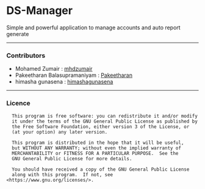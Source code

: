 # DS-Manager
Simple and powerful application to manage accounts and auto report generate

---
### Contributors
* Mohamed Zumair : [mhdzumair](https://github.com/mhdzumair)
* Pakeetharan Balasupramaniyam : [Pakeetharan](https://github.com/Pakeetharan)
* himasha gunasena : [himashagunasena](https://github.com/himashagunasena)

---
### Licence

      This program is free software: you can redistribute it and/or modify
      it under the terms of the GNU General Public License as published by
      the Free Software Foundation, either version 3 of the License, or
      (at your option) any later version.

      This program is distributed in the hope that it will be useful,
      but WITHOUT ANY WARRANTY; without even the implied warranty of
      MERCHANTABILITY or FITNESS FOR A PARTICULAR PURPOSE.  See the
      GNU General Public License for more details.

      You should have received a copy of the GNU General Public License
      along with this program.  If not, see <https://www.gnu.org/licenses/>.
